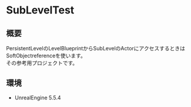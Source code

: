 # SubLevelTest
## 概要
PersistentLevelのLevelBlueprintからSubLevelのActorにアクセスするときはSoftObjectreferenceを使います。  
その参考用プロジェクトです。  

## 環境
- UnrealEngine 5.5.4